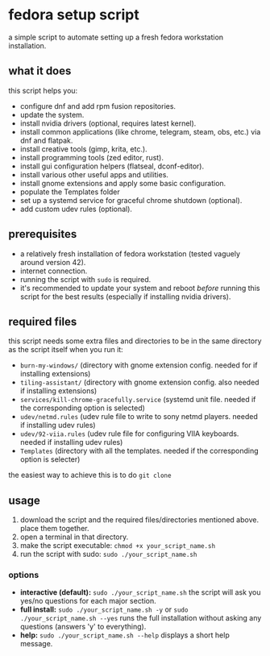 # fedora setup script

a simple script to automate setting up a fresh fedora workstation installation.

## what it does

this script helps you:

*   configure dnf and add rpm fusion repositories.
*   update the system.
*   install nvidia drivers (optional, requires latest kernel).
*   install common applications (like chrome, telegram, steam, obs, etc.) via dnf and flatpak.
*   install creative tools (gimp, krita, etc.).
*   install programming tools (zed editor, rust).
*   install gui configuration helpers (flatseal, dconf-editor).
*   install various other useful apps and utilities.
*   install gnome extensions and apply some basic configuration.
*   populate the Templates folder
*   set up a systemd service for graceful chrome shutdown (optional).
*   add custom udev rules (optional).

## prerequisites

*   a relatively fresh installation of fedora workstation (tested vaguely around version 42).
*   internet connection.
*   running the script with `sudo` is required.
*   it's recommended to update your system and reboot *before* running this script for the best results (especially if installing nvidia drivers).

## required files

this script needs some extra files and directories to be in the same directory as the script itself when you run it:

*   `burn-my-windows/` (directory with gnome extension config. needed for if installing extensions)
*   `tiling-assistant/` (directory with gnome extension config. also needed if installing extensions)
*   `services/kill-chrome-gracefully.service` (systemd unit file. needed if the corresponding option is selected)
*   `udev/netmd.rules` (udev rule file to write to sony netmd players. needed if installing udev rules)
*   `udev/92-viia.rules` (udev rule file for configuring VIIA keyboards. needed if installing udev rules)
*   `Templates` (directory with all the templates. needed if the corresponding option is selecter)

the easiest way to achieve this is to do `git clone`

## usage

1.  download the script and the required files/directories mentioned above. place them together.
2.  open a terminal in that directory.
3.  make the script executable:
    `chmod +x your_script_name.sh`
4.  run the script with sudo:
    `sudo ./your_script_name.sh`

### options

*   **interactive (default):** `sudo ./your_script_name.sh`
    the script will ask you yes/no questions for each major section.
*   **full install:** `sudo ./your_script_name.sh -y` or `sudo ./your_script_name.sh --yes`
    runs the full installation without asking any questions (answers 'y' to everything).
*   **help:** `sudo ./your_script_name.sh --help`
    displays a short help message.
